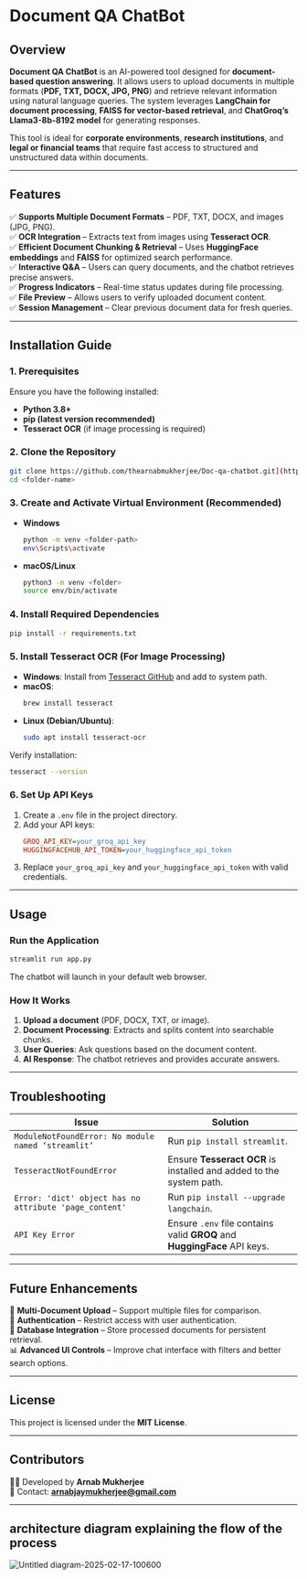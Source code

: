 # **Document QA ChatBot**  

## **Overview**  

**Document QA ChatBot** is an AI-powered tool designed for **document-based question answering**. It allows users to upload documents in multiple formats (**PDF, TXT, DOCX, JPG, PNG**) and retrieve relevant information using natural language queries. The system leverages **LangChain for document processing**, **FAISS for vector-based retrieval**, and **ChatGroq’s Llama3-8b-8192 model** for generating responses.  

This tool is ideal for **corporate environments**, **research institutions**, and **legal or financial teams** that require fast access to structured and unstructured data within documents.  

---

## **Features**  

✅ **Supports Multiple Document Formats** – PDF, TXT, DOCX, and images (JPG, PNG).  
✅ **OCR Integration** – Extracts text from images using **Tesseract OCR**.  
✅ **Efficient Document Chunking & Retrieval** – Uses **HuggingFace embeddings** and **FAISS** for optimized search performance.  
✅ **Interactive Q&A** – Users can query documents, and the chatbot retrieves precise answers.  
✅ **Progress Indicators** – Real-time status updates during file processing.  
✅ **File Preview** – Allows users to verify uploaded document content.  
✅ **Session Management** – Clear previous document data for fresh queries.  

---

## **Installation Guide**  

### **1. Prerequisites**  
Ensure you have the following installed:  

- **Python 3.8+**  
- **pip (latest version recommended)**  
- **Tesseract OCR** (if image processing is required)  

### **2. Clone the Repository**  
```bash
git clone https://github.com/thearnabmukherjee/Doc-qa-chatbot.git](https://github.com/thearnabmukherjee/Doc_QA__Chatbot-.git
cd <folder-name>
```

### **3. Create and Activate Virtual Environment (Recommended)**  

- **Windows**  
  ```bash
  python -m venv <folder-path>
  env\Scripts\activate
  ```
- **macOS/Linux**  
  ```bash
  python3 -m venv <folder>
  source env/bin/activate
  ```

### **4. Install Required Dependencies**  
```bash
pip install -r requirements.txt
```

### **5. Install Tesseract OCR (For Image Processing)**  

- **Windows**: Install from [Tesseract GitHub](https://github.com/UB-Mannheim/tesseract/wiki) and add to system path.  
- **macOS**:  
  ```bash
  brew install tesseract
  ```
- **Linux (Debian/Ubuntu)**:  
  ```bash
  sudo apt install tesseract-ocr
  ```

Verify installation:  
```bash
tesseract --version
```

### **6. Set Up API Keys**  
1. Create a `.env` file in the project directory.  
2. Add your API keys:  
   ```ini
   GROQ_API_KEY=your_groq_api_key
   HUGGINGFACEHUB_API_TOKEN=your_huggingface_api_token
   ```
3. Replace `your_groq_api_key` and `your_huggingface_api_token` with valid credentials.  

---

## **Usage**  

### **Run the Application**  
```bash
streamlit run app.py
```
The chatbot will launch in your default web browser.  

### **How It Works**  

1. **Upload a document** (PDF, DOCX, TXT, or image).  
2. **Document Processing**: Extracts and splits content into searchable chunks.  
3. **User Queries**: Ask questions based on the document content.  
4. **AI Response**: The chatbot retrieves and provides accurate answers.  

---

## **Troubleshooting**  

| **Issue** | **Solution** |
|-----------|-------------|
| `ModuleNotFoundError: No module named ‘streamlit’` | Run `pip install streamlit`. |
| `TesseractNotFoundError` | Ensure **Tesseract OCR** is installed and added to the system path. |
| `Error: 'dict' object has no attribute 'page_content'` | Run `pip install --upgrade langchain`. |
| `API Key Error` | Ensure `.env` file contains valid **GROQ** and **HuggingFace** API keys. |

---

## **Future Enhancements**  

🚀 **Multi-Document Upload** – Support multiple files for comparison.  
🔐 **Authentication** – Restrict access with user authentication.  
💾 **Database Integration** – Store processed documents for persistent retrieval.  
📊 **Advanced UI Controls** – Improve chat interface with filters and better search options.  

---

## **License**  

This project is licensed under the **MIT License**.  

---

## **Contributors**  

👨‍💻 Developed by **Arnab Mukherjee**  
📧 Contact: **arnabjaymukherjee@gmail.com**  

---
## **architecture diagram explaining the flow of the process**  


![Untitled diagram-2025-02-17-100600](https://github.com/user-attachments/assets/cf8d1e73-e494-4ba6-a8fb-32e335eca381)

